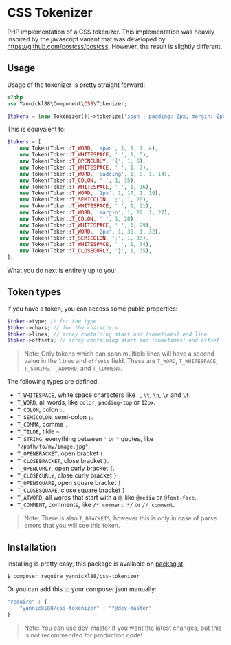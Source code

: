 # CSS Tokenizer
PHP implementation of a CSS tokenizer. This implementation was heavily inspired by the javascript variant that was developed by https://github.com/postcss/postcss. However, the result is slightly different.

## Usage
Usage of the tokenizer is pretty straight forward:
```php
<?php
use Yannickl88\Component\CSS\Tokenizer;

$tokens = (new Tokenizer())->tokenize('span { padding: 2px; margin: 2px; }');
```
This is equivalent to:
```php
$tokens = [
    new Token(Token::T_WORD, 'span', 1, 1, 1, 4),
    new Token(Token::T_WHITESPACE, ' ', 1, 5),
    new Token(Token::T_OPENCURLY, '{', 1, 6),
    new Token(Token::T_WHITESPACE, ' ', 1, 7),
    new Token(Token::T_WORD, 'padding', 1, 8, 1, 14),
    new Token(Token::T_COLON, ':', 1, 15),
    new Token(Token::T_WHITESPACE, ' ', 1, 16),
    new Token(Token::T_WORD, '2px', 1, 17, 1, 19),
    new Token(Token::T_SEMICOLON, ';', 1, 20),
    new Token(Token::T_WHITESPACE, ' ', 1, 21),
    new Token(Token::T_WORD, 'margin', 1, 22, 1, 27),
    new Token(Token::T_COLON, ':', 1, 28),
    new Token(Token::T_WHITESPACE, ' ', 1, 29),
    new Token(Token::T_WORD, '2px', 1, 30, 1, 32),
    new Token(Token::T_SEMICOLON, ';', 1, 33),
    new Token(Token::T_WHITESPACE, ' ', 1, 34),
    new Token(Token::T_CLOSECURLY, '}', 1, 35),
];
```
What you do next is entirely up to you!

## Token types
If you have a token, you can access some public properties:
```php
$token->type; // for the type
$token->chars; // for the characters
$token->lines; // array containing start and (sometimes) end line
$token->offsets; // array containing start and (sometimes) end offset
```
> Note: Only tokens which can span multiple lines will have a second value in the `lines` and `offsets` field. These are `T_WORD`, `T_WHITESPACE`, `T_STRING`, `T_ADWORD`, and `T_COMMENT`.

The following types are defined:
 * `T_WHITESPACE`, white space characters like ` `, `\t`, `\n`, `\r` and `\f`.
 * `T_WORD`, all words, like `color`, `padding-top` or `12px`.
 * `T_COLON`, colon `:`.
 * `T_SEMICOLON`, semi-colon `;`.
 * `T_COMMA`, comma `,`.
 * `T_TILDE`, tilde `~`.
 * `T_STRING`, everything between `'` or `"` quotes, like `"/path/to/my/image.jpg"`.
 * `T_OPENBRACKET`, open bracket `(`.
 * `T_CLOSEBRACKET`, close bracket `)`.
 * `T_OPENCURLY`, open curly bracket `{`.
 * `T_CLOSECURLY`, close curly bracket `}`
 * `T_OPENSQUARE`, open square bracket `[`.
 * `T_CLOSESQUARE`, close square bracket `]`
 * `T_ATWORD`, all words that start with a `@`, like `@media` or `@font-face`.
 * `T_COMMENT`, comments, like `/* comment */` or `// comment`.
 
> Note: There is also `T_BRACKETS`, however this is only in case of parse errors that you will see this token.

## Installation
Installing is pretty easy, this package is available on [packagist](https://packagist.org/packages/ydelange/css-tokenizer).
```
$ composer require yannickl88/css-tokenizer
```
Or you can add this to your composer.json manually:
```javascript
"require" : {
    "yannickl88/css-tokenizer" : "*@dev-master"
}
```
> Note: You can use dev-master if you want the latest changes, but this is not recommended for production code!
